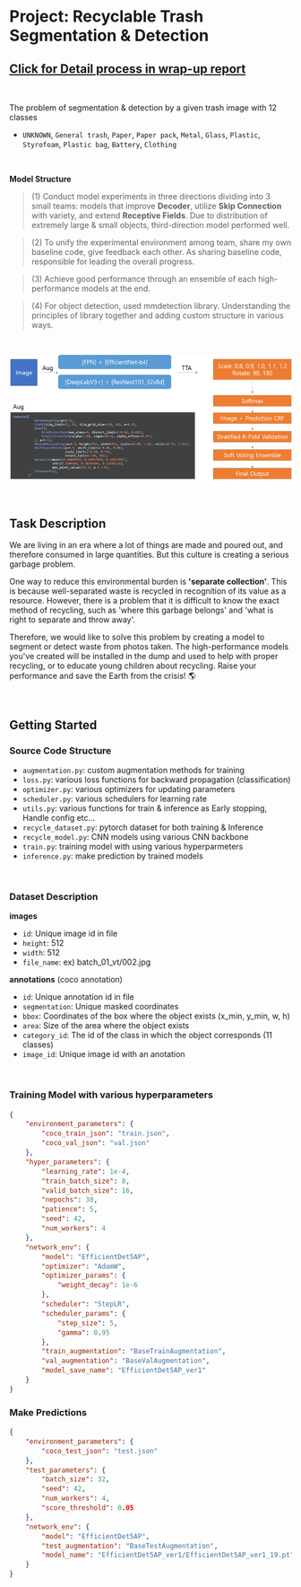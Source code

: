 # Project: Recyclable Trash Segmentation & Detection
## [Click for Detail process in wrap-up report](https://www.notion.so/P-Stage3-Wrap-up-Report-7f07892bc4bc41c5b122fd65b29de9a7)

<br>

The problem of segmentation & detection by a given trash image with 12 classes
- `UNKNOWN`, `General trash`, `Paper`, `Paper pack`, `Metal`, `Glass`, `Plastic`, `Styrofoam`, `Plastic bag`, `Battery`, `Clothing`

<br>

**Model Structure**
> (1) Conduct model experiments in three directions dividing into 3 small teams: models that improve **Decoder**, utilize **Skip Connection** with variety, and extend **Receptive Fields**. Due to distribution of extremely large & small objects, third-direction model performed well.

> (2) To unify the experimental environment among team, share my own baseline code, give feedback each other. As sharing baseline code, responsible for leading the overall progress.

> (3) Achieve good performance through an ensemble of each high-performance models at the end.

> (4) For object detection, used mmdetection library. Understanding the principles of library together and adding custom structure in various ways.

<br>

![model structure](./docs/Model_Architecture.png)

<br>

## Task Description
We are living in an era where a lot of things are made and poured out, and therefore consumed in large quantities. But this culture is creating a serious garbage problem.

One way to reduce this environmental burden is **'separate collection'**. This is because well-separated waste is recycled in recognition of its value as a resource. However, there is a problem that it is difficult to know the exact method of recycling, such as 'where this garbage belongs' and 'what is right to separate and throw away'.

Therefore, we would like to solve this problem by creating a model to segment or detect waste from photos taken. The high-performance models you've created will be installed in the dump and used to help with proper recycling, or to educate young children about recycling. Raise your performance and save the Earth from the crisis! 🌎


<br>

## Getting Started

### Source Code Structure
 - `augmentation.py`: custom augmentation methods for training
 - `loss.py`: various loss functions for backward propagation (classification)
 - `optimizer.py`: various optimizers for updating parameters
 - `scheduler.py`: various schedulers for learning rate
 - `utils.py`: various functions for train & inference as Early stopping, Handle config etc...
 - `recycle_dataset.py`: pytorch dataset for both training & Inference
 - `recycle_model.py`: CNN models using various CNN backbone
 - `train.py`: training model with using various hyperparmeters
 - `inference.py`: make prediction by trained models

<br>

### Dataset Description
**images**
- `id`: Unique image id in file
- `height`: 512
- `width`: 512
- `file_name`: ex) batch_01_vt/002.jpg

**annotations** (coco annotation)
- `id`: Unique annotation id in file
- `segmentation`: Unique masked coordinates
- `bbox`: Coordinates of the box where the object exists (x_min, y_min, w, h)
- `area`: Size of the area where the object exists
- `category_id`: The id of the class in which the object corresponds (11 classes)
- `image_id`: Unique image id with an anotation

<br>

### Training Model with various hyperparameters
```json
{
    "environment_parameters": {
        "coco_train_json": "train.json",
        "coco_val_json": "val.json"
    },
    "hyper_parameters": {
        "learning_rate": 1e-4,
        "train_batch_size": 8,
        "valid_batch_size": 16,
        "nepochs": 30,
        "patience": 5,
        "seed": 42,
        "num_workers": 4
    },
    "network_env": {
        "model": "EfficientDet5AP",
        "optimizer": "AdamW",
        "optimizer_params": {
            "weight_decay": 1e-6
        },
        "scheduler": "StepLR",
        "scheduler_params": {
            "step_size": 5,
            "gamma": 0.95
        },
        "train_augmentation": "BaseTrainAugmentation",
        "val_augmentation": "BaseValAugmentation",
        "model_save_name": "EfficientDet5AP_ver1"
    }
}
```

### Make Predictions
```json
{
    "environment_parameters": {
        "coco_test_json": "test.json"
    },
    "test_parameters": {
        "batch_size": 32,
        "seed": 42,
        "num_workers": 4,
        "score_threshold": 0.05
    },
    "network_env": {
        "model": "EfficientDet5AP",
        "test_augmentation": "BaseTestAugmentation",
        "model_name": "EfficientDet5AP_ver1/EfficientDet5AP_ver1_19.pt"
    }
}

```

